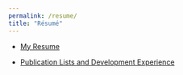 ```yaml
---
permalink: /resume/
title: "Résumé"
---
```


- [My Resume](/assets/files/Al_Amin_Resume.pdf)

- [Publication Lists and Development Experience](/assets/files/Al-Amin_Research_Dev.pdf)
